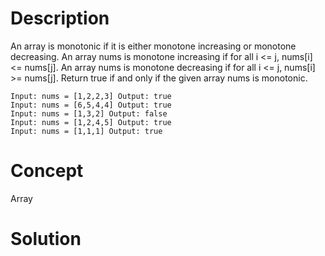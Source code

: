 # Description
An array is monotonic if it is either monotone increasing or monotone decreasing. An array nums is monotone increasing if for all i <= j, nums[i] <= nums[j].  An array nums is monotone decreasing if for all i <= j, nums[i] >= nums[j]. Return true if and only if the given array nums is monotonic.
```
Input: nums = [1,2,2,3] Output: true
Input: nums = [6,5,4,4] Output: true
Input: nums = [1,3,2] Output: false
Input: nums = [1,2,4,5] Output: true
Input: nums = [1,1,1] Output: true
```
# Concept
Array
# Solution

```

```
